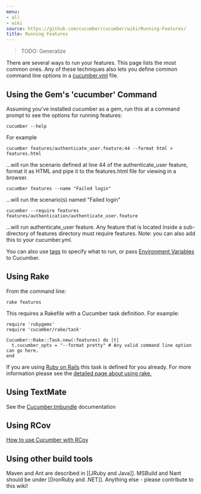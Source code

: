 ```yaml
---
menu:
- all
- wiki
source: https://github.com/cucumber/cucumber/wiki/Running-Features/
title: Running Features
---
```


> TODO: Generalize

There are several ways to run your features. This page lists the most common ones. Any of these techniques also lets you define common command line options in a [cucumber.yml](/cucumber/cucumber.yml/) file.

## Using the Gem's 'cucumber' Command

Assuming you've installed cucumber as a gem, run this at a command prompt to see the options for running features:

```
cucumber --help
```

For example

```
cucumber features/authenticate_user.feature:44 --format html > features.html
```

...will run the scenario defined at line 44 of the authenticate_user feature, format it as HTML and pipe it to the features.html file for viewing in a browser.

```
cucumber features --name "Failed login"
```

...will run the scenario(s) named "Failed login"

```
cucumber --require features features/authentication/authenticate_user.feature
```

...will run authenticate_user feature. Any feature that is located inside a sub-directory of features directory must require features. Note: you can also add this to your cucumber.yml.

You can also use [tags](/cucumber/tags/) to specify what to run, or pass [Environment Variables](/cucumber/environment-variables/) to Cucumber.

## Using Rake

From the command line:

```
rake features
```

This requires a Rakefile with a Cucumber task definition. For example:

```
require 'rubygems'
require 'cucumber/rake/task'

Cucumber::Rake::Task.new(:features) do |t|
  t.cucumber_opts = "--format pretty" # Any valid command line option can go here.
end

```

If you are using [Ruby on Rails](/implementations/ruby/ruby-on-rails/) this task is defined for you already. For more information please see the [detailed page about using rake.](/implementations/ruby/rake/)

## Using TextMate

See the [Cucumber.tmbundle](http://github.com/cucumber/cucumber-tmbundle) documentation

## Using RCov

[How to use Cucumber with RCov](http://github.com/cucumber/cucumber/wikis/using-rcov-with-cucumber-and-rails)

## Using other build tools

Maven and Ant are described in [[JRuby and Java]]. MSBuild and Nant should be under [[IronRuby and .NET]]. Anything else - please contribute to this wiki!

